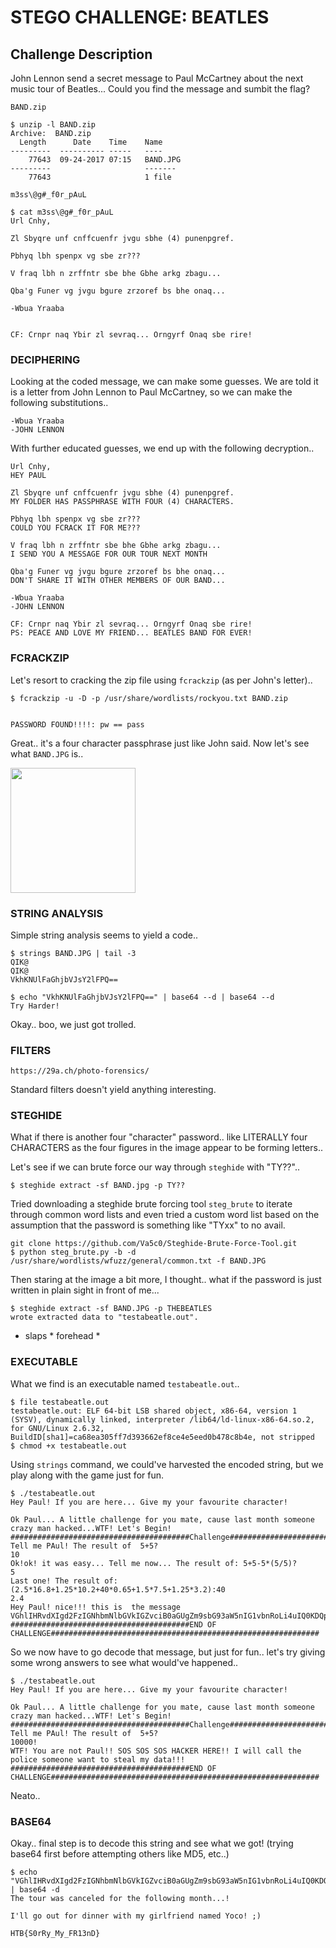 # STEGO CHALLENGE: BEATLES

## Challenge Description
John Lennon send a secret message to Paul McCartney about the next music tour
of Beatles... Could you find the message and sumbit the flag? 

```
BAND.zip
```
```
$ unzip -l BAND.zip 
Archive:  BAND.zip
  Length      Date    Time    Name
---------  ---------- -----   ----
    77643  09-24-2017 07:15   BAND.JPG
---------                     -------
    77643                     1 file
```

```
m3ss\@g#_f0r_pAuL 
```

```
$ cat m3ss\@g#_f0r_pAuL 
Url Cnhy,

Zl Sbyqre unf cnffcuenfr jvgu sbhe (4) punenpgref.

Pbhyq lbh spenpx vg sbe zr???

V fraq lbh n zrffntr sbe bhe Gbhe arkg zbagu...

Qba'g Funer vg jvgu bgure zrzoref bs bhe onaq...

-Wbua Yraaba


CF: Crnpr naq Ybir zl sevraq... Orngyrf Onaq sbe rire!
```

### DECIPHERING

Looking at the coded message, we can make some guesses. We are told it is a 
letter from John Lennon to Paul McCartney, so we can make the following 
substitutions..

```
-Wbua Yraaba
-JOHN LENNON
```

With further educated guesses, we end up with the following decryption..

```
Url Cnhy,
HEY PAUL

Zl Sbyqre unf cnffcuenfr jvgu sbhe (4) punenpgref.
MY FOLDER HAS PASSPHRASE WITH FOUR (4) CHARACTERS.

Pbhyq lbh spenpx vg sbe zr???
COULD YOU FCRACK IT FOR ME???

V fraq lbh n zrffntr sbe bhe Gbhe arkg zbagu...
I SEND YOU A MESSAGE FOR OUR TOUR NEXT MONTH

Qba'g Funer vg jvgu bgure zrzoref bs bhe onaq...
DON'T SHARE IT WITH OTHER MEMBERS OF OUR BAND...

-Wbua Yraaba
-JOHN LENNON

CF: Crnpr naq Ybir zl sevraq... Orngyrf Onaq sbe rire!
PS: PEACE AND LOVE MY FRIEND... BEATLES BAND FOR EVER!
```

### FCRACKZIP

Let's resort to cracking the zip file using `fcrackzip` (as per John's letter)..

```
$ fcrackzip -u -D -p /usr/share/wordlists/rockyou.txt BAND.zip 


PASSWORD FOUND!!!!: pw == pass
```

Great.. it's a four character passphrase just like John said. Now let's see
what `BAND.JPG` is..

<img src="https://github.com/fortyfunbobby/security-projects/blob/master/hackthebox/stego/beatles/BAND.JPG" width=200px/>

### STRING ANALYSIS

Simple string analysis seems to yield a code..

```
$ strings BAND.JPG | tail -3
QIK@
QIK@
VkhKNUlFaGhjbVJsY2lFPQ==
```

```
$ echo "VkhKNUlFaGhjbVJsY2lFPQ==" | base64 --d | base64 --d
Try Harder!
```

Okay.. boo, we just got trolled.

### FILTERS

```
https://29a.ch/photo-forensics/
```

Standard filters doesn't yield anything interesting.

### STEGHIDE

What if there is another four "character" password.. like LITERALLY four
CHARACTERS as the four figures in the image appear to be forming letters..

Let's see if we can brute force our way through `steghide` with "TY??"..

```
$ steghide extract -sf BAND.jpg -p TY??
```

Tried downloading a steghide brute forcing tool `steg_brute` to iterate through
common word lists and even tried a custom word list based on the assumption
that the password is something like "TYxx" to no avail.

```
git clone https://github.com/Va5c0/Steghide-Brute-Force-Tool.git
$ python steg_brute.py -b -d /usr/share/wordlists/wfuzz/general/common.txt -f BAND.JPG
```

Then staring at the image a bit more, I thought.. what if the password is just
written in plain sight in front of me...

```
$ steghide extract -sf BAND.JPG -p THEBEATLES
wrote extracted data to "testabeatle.out".
```

* slaps * forehead *

### EXECUTABLE

What we find is an executable named `testabeatle.out`..

```
$ file testabeatle.out 
testabeatle.out: ELF 64-bit LSB shared object, x86-64, version 1 (SYSV), dynamically linked, interpreter /lib64/ld-linux-x86-64.so.2, for GNU/Linux 2.6.32, BuildID[sha1]=ca68ea305ff7d393662ef8ce4e5eed0b478c8b4e, not stripped
$ chmod +x testabeatle.out 
```

Using `strings` command, we could've harvested the encoded string, but we play
along with the game just for fun.

```
$ ./testabeatle.out 
Hey Paul! If you are here... Give my your favourite character!

Ok Paul... A little challenge for you mate, cause last month someone crazy man hacked...WTF! Let's Begin!
########################################Challenge############################################################
Tell me PAul! The result of  5+5?
10
Ok!ok! it was easy... Tell me now... The result of: 5+5-5*(5/5)?
5
Last one! The result of: (2.5*16.8+1.25*10.2+40*0.65+1.5*7.5+1.25*3.2):40
2.4
Hey Paul! nice!!! this is  the message
VGhlIHRvdXIgd2FzIGNhbmNlbGVkIGZvciB0aGUgZm9sbG93aW5nIG1vbnRoLi4uIQ0KDQpJJ2xsIGdvIG91dCBmb3IgZGlubmVyIHdpdGggbXkgZ2lybGZyaWVuZCBuYW1lZCBZb2NvISA7KQ0KDQpIVEJ7UzByUnlfTXlfRlIxM25EfQ0K
########################################END OF CHALLENGE############################################################
```

So we now have to go decode that message, but just for fun.. let's try giving
some wrong answers to see what would've happened..

```
$ ./testabeatle.out 
Hey Paul! If you are here... Give my your favourite character!

Ok Paul... A little challenge for you mate, cause last month someone crazy man hacked...WTF! Let's Begin!
########################################Challenge############################################################
Tell me PAul! The result of  5+5?
10000!    
WTF! You are not Paul!! SOS SOS SOS HACKER HERE!! I will call the police someone want to steal my data!!!
########################################END OF CHALLENGE############################################################
```

Neato..

### BASE64

Okay.. final step is to decode this string and see what we got! (trying base64
first before attempting others like MD5, etc..)

```
$ echo "VGhlIHRvdXIgd2FzIGNhbmNlbGVkIGZvciB0aGUgZm9sbG93aW5nIG1vbnRoLi4uIQ0KDQpJJ2xsIGdvIG91dCBmb3IgZGlubmVyIHdpdGggbXkgZ2lybGZyaWVuZCBuYW1lZCBZb2NvISA7KQ0KDQpIVEJ7UzByUnlfTXlfRlIxM25EfQ0K" | base64 -d
The tour was canceled for the following month...!

I'll go out for dinner with my girlfriend named Yoco! ;)

HTB{S0rRy_My_FR13nD}
```
